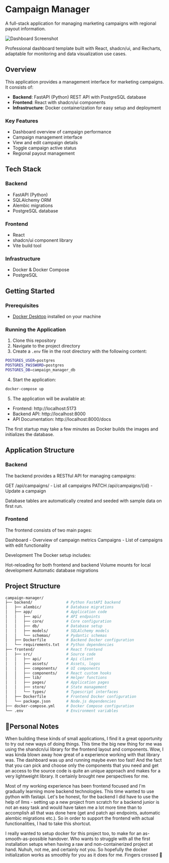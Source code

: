 # Campaign Manager

A full-stack application for managing marketing campaigns with regional payout information.

![Dashboard Screenshot](src/assets/dashboard.png)

Professional dashboard template built with React, shadcn/ui, and Recharts, adaptable for monitoring and data visualization use cases.

## Overview

This application provides a management interface for marketing campaigns. It consists of:

- **Backend**: FastAPI (Python) REST API with PostgreSQL database
- **Frontend**: React with shadcn/ui components
- **Infrastructure**: Docker containerization for easy setup and deployment

### Key Features

- Dashboard overview of campaign performance
- Campaign management interface
- View and edit campaign details
- Toggle campaign active status
- Regional payout management

## Tech Stack

### Backend
- FastAPI (Python)
- SQLAlchemy ORM
- Alembic migrations
- PostgreSQL database

### Frontend
- React
- shadcn/ui component library
- Vite build tool

### Infrastructure
- Docker & Docker Compose
- PostgreSQL

## Getting Started

### Prerequisites

- [Docker Desktop](https://www.docker.com/products/docker-desktop/) installed on your machine

### Running the Application

1. Clone this repository
2. Navigate to the project directory
3. Create a `.env` file in the root directory with the following content:

```bash
POSTGRES_USER=postgres
POSTGRES_PASSWORD=postgres
POSTGRES_DB=campaign_manager_db
```

4. Start the application:
```bash
docker-compose up
```

5. The application will be available at:

- Frontend: http://localhost:5173
- Backend API: http://localhost:8000
- API Documentation: http://localhost:8000/docs

The first startup may take a few minutes as Docker builds the images and initializes the database.

## Application Structure
### Backend
The backend provides a RESTful API for managing campaigns:

GET /api/campaigns/ - List all campaigns
PATCH /api/campaigns/{id} - Update a campaign

Database tables are automatically created and seeded with sample data on first run.

### Frontend
The frontend consists of two main pages:

Dashboard - Overview of campaign metrics
Campaigns - List of campaigns with edit functionality

Development
The Docker setup includes:

Hot-reloading for both frontend and backend
Volume mounts for local development
Automatic database migrations

## Project Structure

```bash
campaign-manager/
├── backend/               # Python FastAPI backend
│   ├── alembic/           # Database migrations
│   ├── app/               # Application code
│   │   ├── api/           # API endpoints
│   │   ├── core/          # Core configuration
│   │   ├── db/            # Database setup
│   │   ├── models/        # SQLAlchemy models
│   │   └── schemas/       # Pydantic schemas
│   ├── Dockerfile         # Backend Docker configuration
│   └── requirements.txt   # Python dependencies
├── frontend/              # React frontend
│   ├── src/               # Source code
│   │   ├── api/           # Api client
│   │   ├── assets/        # Assets, logos
│   │   ├── components/    # UI components
│   │   ├── components/    # React custom hooks
│   │   ├── lib/           # Helper functions
│   │   ├── pages/         # Application pages
│   │   ├── store/         # State management
│   │   └── types/         # Typescript interfaces
│   ├── Dockerfile         # Frontend Docker configuration
│   └── package.json       # Node.js dependencies
├── docker-compose.yml     # Docker Compose configuration
└── .env                   # Environment variables
```
## 🧩Personal Notes

When building these kinds of small applications, I find it a great opportunity to try out new ways of doing things. This time the big new thing for me was using the shandcn/ui library for the frontend layout and components. Wow, I was kinda blown away how great of a experience working with that library was. The dashboard was up and running maybe even too fast! And the fact that you can pick and choose only the components that you need and get an access to the source code is quite an unique approach and makes for a very lightweight library. It certainly brought new perspectives for me.

Most of my working experience has been frontend focused and I'm gradually learning more backend technologies. This time wanted to use python with fastapi. Let's be honest, for the backend I did have to use the help of llms - setting up a new project from scratch for a backend junior is not an easy task and would have taken me a lot more time than to accomplish all that was done here (get and patch api endpoints, automatic alembic migrations etc.). So in order to support the frontend with actual functionalities, I had to take this shortcut. 

I really wanted to setup docker for this project too, to make for an as-smooth-as-possible handover. Who wants to struggle with all the first installation setups when having a raw and non-containerized project at hand. Nuhuh, not me, and certainly not you. So hopefully the docker initialization works as smoothly for you as it does for me. Fingers crossed 🤞

